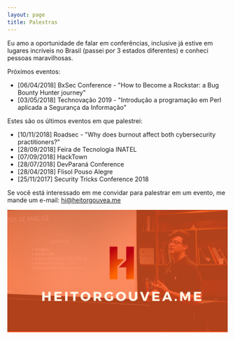 ```yaml
---
layout: page
title: Palestras
---
```


Eu amo a oportunidade de falar em conferências, inclusive já estive em lugares incríveis no Brasil (passei por 3 estados diferentes) e conheci pessoas maravilhosas.

Próximos eventos:

- [06/04/2018] BxSec Conference - "How to Become a Rockstar: a Bug Bounty Hunter journey"
- [03/05/2018] Technovação 2019 - "Introdução a programação em Perl aplicada a Segurança da Informação"

Estes são os últimos eventos em que palestrei:

- [10/11/2018] Roadsec - "Why does burnout affect both cybersecurity practitioners?"
- [28/09/2018] Feira de Tecnologia INATEL
- [07/09/2018] HackTown
- [28/07/2018] DevParaná Conference
- [28/04/2018] Flisol Pouso Alegre
- [25/11/2017] Security Tricks Conference 2018

Se você está interessado em me convidar para palestrar em um evento, me mande um e-mail: hi@heitorgouvea.me

![](/images/photos/heitor-gouvea.png)
